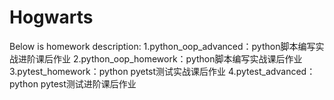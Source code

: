 # Hogwarts
Below is homework description:
1.python_oop_advanced：python脚本编写实战进阶课后作业
2.python_oop_homework：python脚本编写实战课后作业
3.pytest_homework：python pyetst测试实战课后作业
4.pytest_advanced：python pytest测试进阶课后作业
